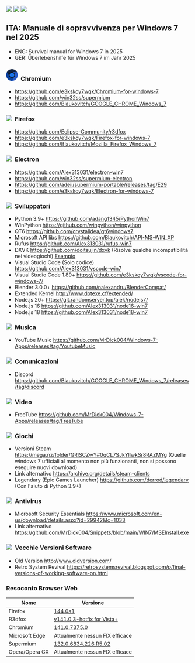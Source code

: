 <img src="http://pngimg.com/uploads/windows_logos/windows_logos_PNG37.png" width="64"></img> <img src="https://fedoraproject.org/w/uploads/thumb/5/59/Nouveau_Fedora_logo.svg/2560px-Nouveau_Fedora_logo.svg.png" width="64"></img> <img src="https://gameware.com/wp-content/uploads/2020/07/nintendo-ds-logo-png-6.png" width="64"></img>

## ITA: Manuale di sopravvivenza per Windows 7 nel 2025
- ENG: Survival manual for Windows 7 in 2025 
- GER: Überlebenshilfe für Windows 7 im Jahr 2025

### <img src="https://github.com/Alex313031/Thorium/raw/refs/heads/main/logos/NEW/thorium.svg" width="32"></img>&nbsp; Chromium
- https://github.com/e3kskoy7wqk/Chromium-for-windows-7
- https://github.com/win32ss/supermium
- https://github.com/Blaukovitch/GOOGLE_CHROME_Windows_7

### <img src="https://logodownload.org/wp-content/uploads/2019/11/firefox-logo-1.png" width="32"></img>&nbsp; Firefox
- https://github.com/Eclipse-Community/r3dfox
- https://github.com/e3kskoy7wqk/Firefox-for-windows-7
- https://github.com/Blaukovitch/Mozilla_Firefox_Windows_7

### <img src="https://github.com/Alex313031/Thorium/raw/refs/heads/main/logos/STAGING/electron.svg" width="32"></img>&nbsp; Electron
- https://github.com/Alex313031/electron-win7
- https://github.com/win32ss/supermium-electron
- https://github.com/adeii/supermium-portable/releases/tag/E29
- https://github.com/e3kskoy7wqk/Electron-for-windows-7

### <img src="http://www.pngall.com/wp-content/uploads/5/Linux-Logo-PNG-File.png" width="32"></img>&nbsp; Sviluppatori
- Python 3.9+ https://github.com/adang1345/PythonWin7
- WinPython https://github.com/winpython/winpython
- QT6 https://github.com/crystalidea/qt6windows7
- Microsoft API libs https://github.com/Blaukovitch/API-MS-WIN_XP
- Rufus https://github.com/Alex313031/rufus-win7
- DXVK https://github.com/doitsujin/dxvk (Risolve qualche incompatibilità nei videogiochi) [Esempio](http://neonfloppy.sytes.net/blog/2021-03-01/)
- Visual Studio Code (Solo codice) https://github.com/Alex313031/vscode-win7
- Visual Studio Code 1.89+ https://github.com/e3kskoy7wqk/vscode-for-windows-7/
- Blender 3.0.0+ https://github.com/nalexandru/BlenderCompat/
- Extended Kernel http://www.dotexe.cf/extended/
- Node.js 20+ https://git.randomserver.top/aiek/nodejs7/
- Node.js 16 https://github.com/Alex313031/node16-win7
- Node.js 18 https://github.com/Alex313031/node18-win7

### <img src="https://static.vecteezy.com/system/resources/previews/017/395/384/original/youtube-music-icon-free-png.png" width="32"></img>&nbsp; Musica
- YouTube Music https://github.com/MrDick004/Windows-7-Apps/releases/tag/YoutubeMusic

### <img src="https://external-content.duckduckgo.com/iu/?u=https%3A%2F%2Fwww.freepnglogos.com%2Fuploads%2Femail-logo-png-30.png&f=1&nofb=1&ipt=fed364f245149b80e3b435e8f2d895aa605005be4caca801ff3d0ff203180954" width="32"></img>&nbsp; Comunicazioni
- Discord https://github.com/Blaukovitch/GOOGLE_CHROME_Windows_7/releases/tag/discord

### <img src="https://static.vecteezy.com/system/resources/previews/024/983/592/original/youtube-logo-transparent-free-png.png" width="32"></img>&nbsp; Video
- FreeTube https://github.com/MrDick004/Windows-7-Apps/releases/tag/FreeTube

### <img src="https://purepng.com/public/uploads/large/purepng.com-joystickgamepadgame-controlhandheld-controllervideo-games-controllerjoystick-1701528353777vdrm3.png" width="32"></img>&nbsp; Giochi
- Versioni Steam https://mega.nz/folder/GRlSCZwY#0qCL7SJkYllwkSr8RAZMYg (Quelle windows 7 ufficiali al momento non più funzionanti, non si possono eseguire nuovi download)
- Link alternativo https://archive.org/details/steam-clients
- Legendary (Epic Games Launcher) https://github.com/derrod/legendary (Con l'aiuto di Python 3.9+)

### <img src="http://www.pngall.com/wp-content/uploads/2016/06/Virus-Transparent.png" width="32"></img>&nbsp; Antivirus 
- Microsoft Security Essentials https://www.microsoft.com/en-us/download/details.aspx?id=29942&lc=1033
- Link alternativo https://github.com/MrDick004/Snippets/blob/main/WIN7/MSEInstall.exe

### <img src="https://cdn.pixabay.com/photo/2020/05/01/18/49/floppy-disk-5118649_1280.png" width="32"></img>&nbsp; Vecchie Versioni Software 
- Old Version http://www.oldversion.com/
- Retro System Revival https://retrosystemsrevival.blogspot.com/p/final-versions-of-working-software-on.html

### Resoconto Browser Web

Nome                         | Versione                                                                        |  
-----------------------------|---------------------------------------------------------------------------------|
Firefox                      | [144.0a1](https://github.com/e3kskoy7wqk/Firefox-for-windows-7/releases)        |              
R3dfox                       | [v141.0.3-hotfix for Vista+](https://github.com/Eclipse-Community/r3dfox/releases/)     |         
Chromium                     | [141.0.7375.0](https://github.com/e3kskoy7wqk/Chromium-for-windows-7/releases)  |        
Microsoft Edge               | Attualmente nessun FIX efficace                                                 |         
Supermium                    | [132.0.6834.226 R5.02](https://github.com/win32ss/supermium/releases)           |   
Opera/Opera GX               | Attualmente nessun FIX efficace                                                 |


                     






